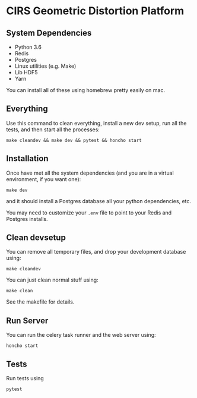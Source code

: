 # CIRS Geometric Distortion Platform

## System Dependencies

- Python 3.6
- Redis
- Postgres
- Linux utilities (e.g. Make)
- Lib HDF5
- Yarn

You can install all of these using homebrew pretty easily on mac.

## Everything

Use this command to clean everything, install a new dev setup, run all the
tests, and then start all the processes:

    make cleandev && make dev && pytest && honcho start

## Installation

Once have met all the system dependencies (and you are in a virtual environment, if you want one):

    make dev

and it should install a Postgres database all your python dependencies, etc.

You may need to customize your `.env` file to point to your Redis and Postgres installs.

## Clean devsetup

You can remove all temporary files, and drop your development database using:

    make cleandev

You can just clean normal stuff using:

    make clean

See the makefile for details.

## Run Server

You can run the celery task runner and the web server using:

    honcho start

## Tests

Run tests using

    pytest
